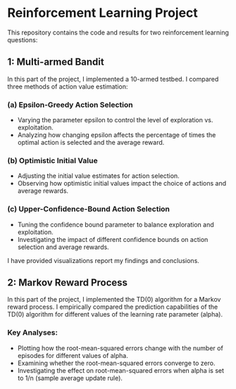 # Reinforcement Learning Project

This repository contains the code and results for two reinforcement learning questions:

## 1: Multi-armed Bandit

In this part of the project, I implemented a 10-armed testbed. I compared three methods of action value estimation:

### (a) Epsilon-Greedy Action Selection

- Varying the parameter epsilon to control the level of exploration vs. exploitation.
- Analyzing how changing epsilon affects the percentage of times the optimal action is selected and the average reward.

### (b) Optimistic Initial Value

- Adjusting the initial value estimates for action selection.
- Observing how optimistic initial values impact the choice of actions and average rewards.

### (c) Upper-Confidence-Bound Action Selection

- Tuning the confidence bound parameter to balance exploration and exploitation.
- Investigating the impact of different confidence bounds on action selection and average rewards.

I have provided visualizations report my findings and conclusions.

## 2: Markov Reward Process

In this part of the project, I implemented the TD(0) algorithm for a Markov reward process. I empirically compared the prediction capabilities of the TD(0) algorithm for different values of the learning rate parameter (alpha).

### Key Analyses:

- Plotting how the root-mean-squared errors change with the number of episodes for different values of alpha.
- Examining whether the root-mean-squared errors converge to zero.
- Investigating the effect on root-mean-squared errors when alpha is set to 1/n (sample average update rule).